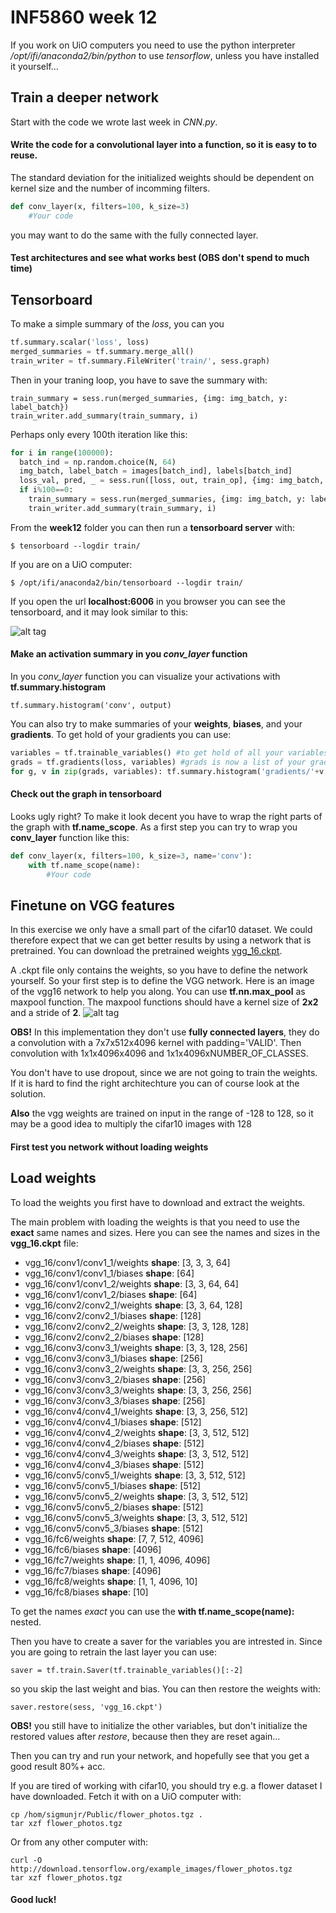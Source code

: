 # INF5860 week 12

If you work on UiO computers you need to use the python interpreter */opt/ifi/anaconda2/bin/python* to use *tensorflow*, unless you have installed it yourself...

## Train a deeper network
Start with the code we wrote last week in *CNN.py*.

#### Write the code for a convolutional layer into a function, so it is easy to to reuse.

The standard deviation for the initialized weights
should be dependent on kernel size and the number of incomming filters.

```python
def conv_layer(x, filters=100, k_size=3)
    #Your code
```
you may want to do the same with the fully connected layer.

#### Test architectures and see what works best (OBS don't spend to much time)


## Tensorboard

To make a simple summary of the *loss*, you can you

```python
tf.summary.scalar('loss', loss)
merged_summaries = tf.summary.merge_all()
train_writer = tf.summary.FileWriter('train/', sess.graph)
```

Then in your traning loop, you have to save the summary with:

    train_summary = sess.run(merged_summaries, {img: img_batch, y: label_batch})
    train_writer.add_summary(train_summary, i)

Perhaps only every 100th iteration like this:
```python
for i in range(100000):
  batch_ind = np.random.choice(N, 64)
  img_batch, label_batch = images[batch_ind], labels[batch_ind]
  loss_val, pred, _ = sess.run([loss, out, train_op], {img: img_batch, y: label_batch})
  if i%100==0:
    train_summary = sess.run(merged_summaries, {img: img_batch, y: label_batch})
    train_writer.add_summary(train_summary, i)
```

From the **week12** folder you can then run a **tensorboard server** with:

    $ tensorboard --logdir train/

If you are on a UiO computer:

    $ /opt/ifi/anaconda2/bin/tensorboard --logdir train/
    
    
If you open the url **localhost:6006** in you browser you can see the tensorboard, and it may look similar to this:

![alt tag](https://wookayin.github.io/tensorflow-talk-debugging/images/tensorboard-01-loss.png)

#### Make an activation summary in you *conv_layer* function
In you *conv_layer* function you can visualize your activations with **tf.summary.histogram**

    tf.summary.histogram('conv', output)

You can also try to make summaries of your **weights**, **biases**, and your **gradients**.
 To get hold of your gradients you can use:
 
 ```python
variables = tf.trainable_variables() #to get hold of all your variables
grads = tf.gradients(loss, variables) #grads is now a list of your gradients for the loss w.r.t. the variables
for g, v in zip(grads, variables): tf.summary.histogram('gradients/'+v.name, g)
```

#### Check out the graph in tensorboard
Looks ugly right? To make it look decent you have to wrap the right parts of the graph with **tf.name_scope**.
As a first step you can try to wrap you **conv_layer** function like this:

```python
def conv_layer(x, filters=100, k_size=3, name='conv'):
    with tf.name_scope(name):
        #Your code
```

## Finetune on VGG features
In this exercise we only have a small part of the cifar10 dataset. We could therefore expect that we can get better
results by using a network that is pretrained. You can download the pretrained weights [vgg_16.ckpt](http://download.tensorflow.org/models/vgg_16_2016_08_28.tar.gz).

A .ckpt file only contains the weights, so you have to define the network yourself. So your first step is to define the
VGG network. Here is an image of the vgg16 network to help you along. You can use **tf.nn.max_pool** as maxpool function.
The maxpool functions should have a kernel size of **2x2** and a stride of **2**.
![alt tag](https://blog.keras.io/img/imgclf/vgg16_original.png)

**OBS!** In this implementation they don't use **fully connected layers**, they do a convolution with a 7x7x512x4096 kernel with padding='VALID'.
Then convolution with 1x1x4096x4096 and 1x1x4096xNUMBER_OF_CLASSES.

You don't have to use dropout, since we are not going to train the weights.
If it is hard to find the right architechture you can of course look at the solution.

**Also** the vgg weights are trained on input in the range of -128 to 128, so it may be a good idea to multiply the 
cifar10 images with 128

#### First test you network without loading weights

## Load weights

To load the weights you first have to download and extract the weights.
 
The main problem with loading the weights is that you need to use the **exact** same names and sizes. Here you can see the
names and sizes in the **vgg_16.ckpt** file:

- vgg_16/conv1/conv1_1/weights **shape**: [3, 3, 3, 64]
- vgg_16/conv1/conv1_1/biases **shape**: [64]
- vgg_16/conv1/conv1_2/weights **shape**: [3, 3, 64, 64]
- vgg_16/conv1/conv1_2/biases **shape**: [64]
- vgg_16/conv2/conv2_1/weights **shape**: [3, 3, 64, 128]
- vgg_16/conv2/conv2_1/biases **shape**: [128]
- vgg_16/conv2/conv2_2/weights **shape**: [3, 3, 128, 128]
- vgg_16/conv2/conv2_2/biases **shape**: [128]
- vgg_16/conv3/conv3_1/weights **shape**: [3, 3, 128, 256]
- vgg_16/conv3/conv3_1/biases **shape**: [256]
- vgg_16/conv3/conv3_2/weights **shape**: [3, 3, 256, 256]
- vgg_16/conv3/conv3_2/biases **shape**: [256]
- vgg_16/conv3/conv3_3/weights **shape**: [3, 3, 256, 256]
- vgg_16/conv3/conv3_3/biases **shape**: [256]
- vgg_16/conv4/conv4_1/weights **shape**: [3, 3, 256, 512]
- vgg_16/conv4/conv4_1/biases **shape**: [512]
- vgg_16/conv4/conv4_2/weights **shape**: [3, 3, 512, 512]
- vgg_16/conv4/conv4_2/biases **shape**: [512]
- vgg_16/conv4/conv4_3/weights **shape**: [3, 3, 512, 512]
- vgg_16/conv4/conv4_3/biases **shape**: [512]
- vgg_16/conv5/conv5_1/weights **shape**: [3, 3, 512, 512]
- vgg_16/conv5/conv5_1/biases **shape**: [512]
- vgg_16/conv5/conv5_2/weights **shape**: [3, 3, 512, 512]
- vgg_16/conv5/conv5_2/biases **shape**: [512]
- vgg_16/conv5/conv5_3/weights **shape**: [3, 3, 512, 512]
- vgg_16/conv5/conv5_3/biases **shape**: [512]
- vgg_16/fc6/weights **shape**: [7, 7, 512, 4096]
- vgg_16/fc6/biases **shape**: [4096]
- vgg_16/fc7/weights **shape**: [1, 1, 4096, 4096]
- vgg_16/fc7/biases **shape**: [4096]
- vgg_16/fc8/weights **shape**: [1, 1, 4096, 10]
- vgg_16/fc8/biases **shape**: [10]

To get the names *exact* you can use the **with tf.name_scope(name):** nested.

Then you have to create a saver for the variables you are intrested in. Since you are going to retrain
the last layer you can use:

    saver = tf.train.Saver(tf.trainable_variables()[:-2]
    
so you skip the last weight and bias. You can then restore the weights with:

    saver.restore(sess, 'vgg_16.ckpt')

**OBS!** you still have to initialize the other variables, but don't initialize the restored values after *restore*,
because then they are reset again...

Then you can try and run your network, and hopefully see that you get a good result 80%+ acc.

If you are tired of working with cifar10, you should try e.g. a flower dataset I have downloaded. Fetch it with on a UiO computer with:

    cp /hom/sigmunjr/Public/flower_photos.tgz .
    tar xzf flower_photos.tgz
    
Or from any other computer with:

    curl -O http://download.tensorflow.org/example_images/flower_photos.tgz
    tar xzf flower_photos.tgz

#### Good luck!
